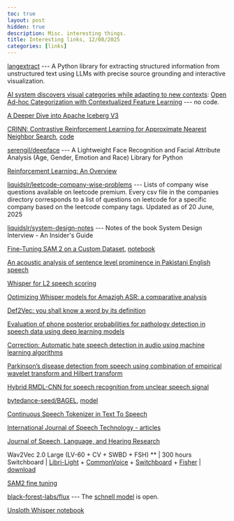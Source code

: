 ```yaml
---
toc: true
layout: post
hidden: true
description: Misc. interesting things.
title: Interesting links, 12/08/2025
categories: [links]
---
```


[langextract](https://github.com/google/langextract)  --- A Python library for extracting structured information from unstructured text using LLMs with precise source grounding and interactive visualization.

[AI system discovers visual categories while adapting to new contexts](https://techxplore.com/news/2025-08-ai-visual-categories-contexts.html):
[Open Ad-hoc Categorization with Contextualized Feature Learning](https://cvpr.thecvf.com/virtual/2025/poster/34699)
--- no code.

[A Deeper Dive into Apache Iceberg V3](https://opensource.googleblog.com/2025/08/whats-new-in-iceberg-v3.html)

[CRINN: Contrastive Reinforcement Learning for Approximate Nearest Neighbor Search](https://www.arxiv.org/abs/2508.02091),
[code](https://github.com/deepreinforce-ai/CRINN)

[serengil/deepface](https://github.com/serengil/deepface) --- A Lightweight Face Recognition and Facial Attribute Analysis (Age, Gender, Emotion and Race) Library for Python

[Reinforcement Learning: An Overview](https://arxiv.org/pdf/2412.05265)

[liquidslr/leetcode-company-wise-problems](https://github.com/liquidslr/leetcode-company-wise-problems) --- Lists of company wise questions available on leetcode premium. Every csv file in the companies directory corresponds to a list of questions on leetcode for a specific company based on the leetcode company tags. Updated as of 20 June, 2025

[liquidslr/system-design-notes](https://github.com/liquidslr/system-design-notes) --- Notes of the book System Design Interview - An Insider's Guide

[Fine-Tuning SAM 2 on a Custom Dataset](https://www.datacamp.com/tutorial/sam2-fine-tuning),
[notebook](https://colab.research.google.com/drive/166TOgOsRvcblQK2j_HTB8CmVy5VGabas?usp=sharing#scrollTo=LTBTRJjU6sXD)

[An acoustic analysis of sentence level prominence in Pakistani English speech](https://link.springer.com/article/10.1007/s10772-024-10162-0)

[Whisper for L2 speech scoring](https://link.springer.com/article/10.1007/s10772-024-10141-5)

[Optimizing Whisper models for Amazigh ASR: a comparative analysis](https://link.springer.com/article/10.1007/s10772-024-10158-w)

[Def2Vec: you shall know a word by its definition](https://link.springer.com/article/10.1007/s10772-024-10147-z)

[Evaluation of phone posterior probabilities for pathology detection in speech data using deep learning models](https://link.springer.com/article/10.1007/s10772-024-10166-w)

[Correction: Automatic hate speech detection in audio using machine learning algorithms](https://link.springer.com/article/10.1007/s10772-025-10169-1)

[Parkinson’s disease detection from speech using combination of empirical wavelet transform and Hilbert transform](https://link.springer.com/article/10.1007/s10772-025-10172-6)

[Hybrid RMDL-CNN for speech recognition from unclear speech signal](https://link.springer.com/article/10.1007/s10772-024-10167-9)

[bytedance-seed/BAGEL](https://github.com/bytedance-seed/BAGEL),
[model](https://huggingface.co/ByteDance-Seed/BAGEL-7B-MoT)

[Continuous Speech Tokenizer in Text To Speech](https://arxiv.org/abs/2410.17081)

[International Journal of Speech Technology - articles](https://link.springer.com/journal/10772/articles)

[Journal of Speech, Language, and Hearing Research](https://pubs.asha.org/journal/jslhr)

Wav2Vec 2.0 Large (LV-60 + CV + SWBD + FSH) ** | 300 hours Switchboard | [Libri-Light](https://github.com/facebookresearch/libri-light) + [CommonVoice](https://commonvoice.mozilla.org/en/languages) + [Switchboard](https://catalog.ldc.upenn.edu/LDC97S62) + [Fisher](https://catalog.ldc.upenn.edu/LDC2004T19) | [download](https://dl.fbaipublicfiles.com/fairseq/wav2vec/w2v_large_lv_fsh_swbd_cv_ftsb300_updated.pt)
<!-- deepflow:/shared/joregan/swbd -->

[SAM2 fine tuning](https://www.datacamp.com/tutorial/sam2-fine-tuning)

[black-forest-labs/flux](https://github.com/black-forest-labs/flux) --- The [schnell model](https://huggingface.co/black-forest-labs/FLUX.1-schnell) is open.

[Unsloth Whisper notebook](https://colab.research.google.com/github/unslothai/notebooks/blob/main/nb/Whisper.ipynb)